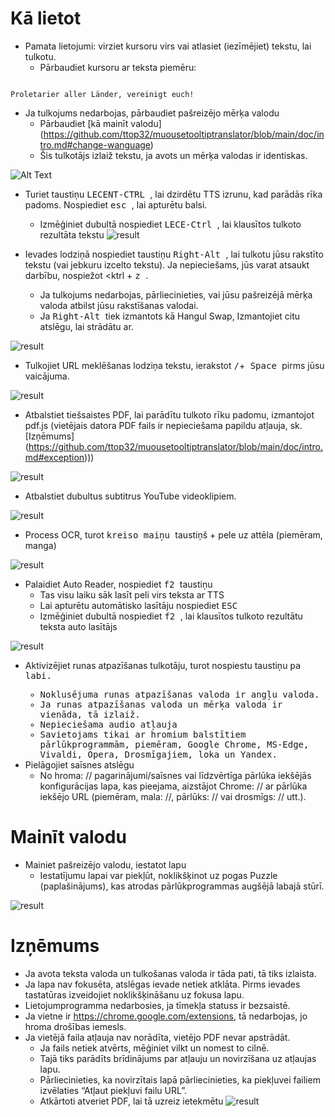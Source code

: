 # Kā lietot


- Pamata lietojumi: virziet kursoru virs vai atlasiet (iezīmējiet) tekstu, lai tulkotu.
  - Pārbaudiet kursoru ar teksta piemēru:
```console

Proletarier aller Länder, vereinigt euch!

```

  - Ja tulkojums nedarbojas, pārbaudiet pašreizējo mērķa valodu
    - Pārbaudiet [kā mainīt valodu] (https://github.com/ttop32/muousetooltiptranslator/blob/main/doc/intro.md#change-wanguage)
    - Šis tulkotājs izlaiž tekstu, ja avots un mērķa valodas ir identiskas.


![Alt Text](/doc/reagre.gif)



- Turiet taustiņu <kbd> LECENT-CTRL </kbd>, lai dzirdētu TTS izrunu, kad parādās rīka padoms. Nospiediet <kbd> esc </kbd>, lai apturētu balsi.
  - Izmēģiniet dubultā nospiediet <kbd> LECE-Ctrl </kbd>, lai klausītos tulkoto rezultāta tekstu
![result](/doc/20.gif)



- Ievades lodziņā nospiediet taustiņu <kbd> Right-Alt </kbd>, lai tulkotu jūsu rakstīto tekstu (vai jebkuru izcelto tekstu). Ja nepieciešams, jūs varat atsaukt darbību, nospiežot <ktrl </kbd> + <kbd> z </kbd>.
  - Ja tulkojums nedarbojas, pārliecinieties, vai jūsu pašreizējā mērķa valoda atbilst jūsu rakstīšanas valodai.
  - Ja <kbd> Right-Alt </kbd> tiek izmantots kā Hangul Swap,
Izmantojiet citu atslēgu, lai strādātu ar.


![result](/doc/11.gif)



- Tulkojiet URL meklēšanas lodziņa tekstu, ierakstot <kbd>/</kbd>+<kbd> Space </kbd> pirms jūsu vaicājuma.


![result](/doc/21.gif)



- Atbalstiet tiešsaistes PDF, lai parādītu tulkoto rīku padomu, izmantojot pdf.js (vietējais datora PDF fails ir nepieciešama papildu atļauja, sk. [Izņēmums] (https://github.com/ttop32/muousetooltiptranslator/blob/main/doc/intro.md#exception)))


![result](/doc/12.gif)



- Atbalstiet dubultus subtitrus YouTube videoklipiem.


![result](/doc/16.gif)



- Process OCR, turot <kbd> kreiso maiņu </kbd> taustiņš + pele uz attēla (piemēram, manga)


![result](/doc/15.gif)



- Palaidiet Auto Reader, nospiediet <kbd> f2 </kbd> taustiņu
  - Tas visu laiku sāk lasīt peli virs teksta ar TTS
  - Lai apturētu automātisko lasītāju nospiediet <kbd> ESC </kbd>
  - Izmēģiniet dubultā nospiediet <kbd> f2 </kbd>, lai klausītos tulkoto rezultātu teksta auto lasītājs


![result](/doc/30.gif)



- Aktivizējiet runas atpazīšanas tulkotāju, turot nospiestu taustiņu <kbd> pa labi.
  - Noklusējuma runas atpazīšanas valoda ir angļu valoda.
  - Ja runas atpazīšanas valoda un mērķa valoda ir vienāda, tā izlaiž.
  - Nepieciešama audio atļauja
  - Savietojams tikai ar hromium balstītiem pārlūkprogrammām, piemēram, Google Chrome, MS-Edge, Vivaldi, Opera, Drosmīgajiem, loka un Yandex.
- Pielāgojiet saīsnes atslēgu
  - No hroma: // pagarinājumi/saīsnes vai līdzvērtīga pārlūka iekšējās konfigurācijas lapa, kas pieejama, aizstājot Chrome: // ar pārlūka iekšējo URL (piemēram, mala: //, pārlūks: // vai drosmīgs: // utt.).
# Mainīt valodu
- Mainiet pašreizējo valodu, iestatot lapu
  - Iestatījumu lapai var piekļūt, noklikšķinot uz pogas Puzzle (paplašinājums), kas atrodas pārlūkprogrammas augšējā labajā stūrī.


![result](/doc/14.gif)





# Izņēmums


- Ja avota teksta valoda un tulkošanas valoda ir tāda pati, tā tiks izlaista.
- Ja lapa nav fokusēta, atslēgas ievade netiek atklāta.
Pirms ievades tastatūras izveidojiet noklikšķināšanu uz fokusa lapu.
- Lietojumprogramma nedarbosies, ja tīmekļa statuss ir bezsaistē.
- Ja vietne ir <https://chrome.google.com/extensions>, tā nedarbojas, jo hroma drošības iemesls.
- Ja vietējā faila atļauja nav norādīta, vietējo PDF nevar apstrādāt.
  - Ja fails netiek atvērts, mēģiniet vilkt un nomest to cilnē.
  - Tajā tiks parādīts brīdinājums par atļauju un novirzīšana uz atļaujas lapu.
  - Pārliecinieties, ka novirzītais lapā pārliecinieties, ka piekļuvei failiem izvēlaties “Atļaut piekļuvi failu URL”.
  - Atkārtoti atveriet PDF, lai tā uzreiz ietekmētu
![result](/doc/10.gif)
